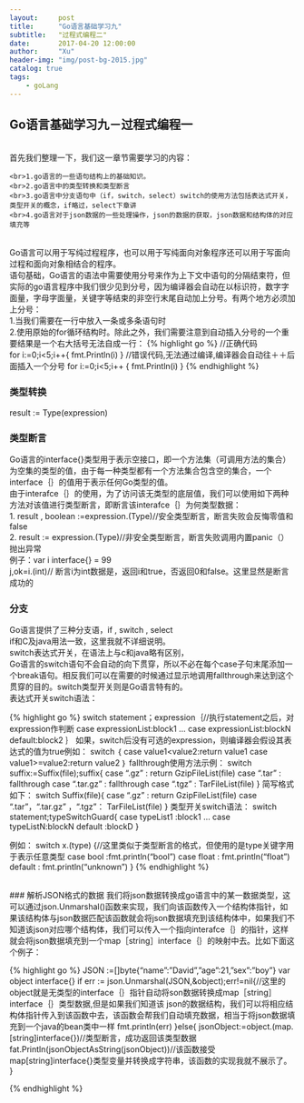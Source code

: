 ```yaml
---
layout:     post
title:      "Go语言基础学习九"
subtitle:   "过程式编程二"
date:       2017-04-20 12:00:00
author:     "Xu"
header-img: "img/post-bg-2015.jpg"
catalog: true
tags:
    - goLang
---
```

## Go语言基础学习九－过程式编程一
   <br>首先我们整理一下，我们这一章节需要学习的内容：<br>

    <br>1.go语言的一些语句结构上的基础知识。
    <br>2.go语言中的类型转换和类型断言
    <br>3.go语言中分支语句中（if，switch，select）switch的使用方法包括表达式开关，类型开关的概念，if略过，select下章讲
    <br>4.go语言对于json数据的一些处理操作，json的数据的获取，json数据和结构体的对应填充等

   
   <br> Go语言可以用于写纯过程程序，也可以用于写纯面向对象程序还可以用于写面向过程和面向对象相结合的程序。
    <br>语句基础，Go语言的语法中需要使用分号来作为上下文中语句的分隔结束符，但实际的go语言程序中我们很少见到分号，因为编译器会自动在以标识符，数字字面量，字母字面量，关键字等结束的非空行末尾自动加上分号。有两个地方必须加上分号：
   <br>1.当我们需要在一行中放入一条或多条语句时 
   <br>2.使用原始的for循环结构时。除此之外，我们需要注意到自动插入分号的一个重要结果是一个右大括号无法自成一行：
 {% highlight go %}
//正确代码   
  for i:=0;i<5;i++{
         fmt.Println(i)
        }
//错误代码,无法通过编译,编译器会自动往＋＋后面插入一个分号
   for i:=0;i<5;i++
    {
     fmt.Println(i)
     }
{% endhighlight %}
 <br>
### 类型转换 
result := Type(expression)
 <br>
### 类型断言
Go语言的interface{}类型用于表示空接口，即一个方法集（可调用方法的集合）为空集的类型的值，由于每一种类型都有一个方法集合包含空的集合，一个interface｛｝的值用于表示任何Go类型的值。 <br>
由于interafce｛｝的使用，为了访问该无类型的底层值，我们可以使用如下两种方法对该值进行类型断言，即断言该interafce｛｝为何类型数据： <br>
     1.   result , boolean :=expression.(Type)//安全类型断言，断言失败会反悔零值和false <br>
     2.  result := expression.(Type)//非安全类型断言，断言失败调用内置panic（）抛出异常 <br>
例子：var i interface{} = 99 <br>
     j,ok=i.(int)// 断言i为int数据是，返回i和true，否返回0和false。这里显然是断言成功的 <br>

### 分支 
Go语言提供了三种分支语，if , switch , select
           <br>if和C及java用法一致，这里我就不详细说明。
            <br>switch表达式开关，在语法上与c和java略有区别， <br>Go语言的switch语句不会自动的向下贯穿，所以不必在每个case子句末尾添加一个break语句。相反我们可以在需要的时候通过显示地调用fallthrough来达到这个贯穿的目的。switch类型开关则是Go语言特有的。 <br>
  表达式开关switch语法：
  
{% highlight go %}
  switch  statement；expression｛//执行statement之后，对expression作判断
             case expressionList:block1
             …
             case expressionList:blockN
             default:block2
                ｝ 
      如果，switch后没有可选的expression，则编译器会假设其表达式的值为true例如：
     switch ｛
         case value1<value2:return value1
         case value1>=value2:return value2
        ｝
     fallthrough使用方法示例：
    switch suffix:=Suffix(file);suffix{
     case “.gz” : return GzipFileList(file)
     case “.tar” : fallthrough
     case “.tar.gz” : fallthrough
     case “.tgz” : TarFileList(file)
     }
   简写格式如下：
    switch Suffix(file){
     case “.gz” : return GzipFileList(file)
     case “.tar”，“.tar.gz” ，“.tgz”：
              TarFileList(file)
     }
      类型开关switch语法：
      switch statement;typeSwitchGuard{
         case typeList1 :block1
         …
         case  typeListN:blockN
         default :blockD
        }

   例如：
       switch x.(type) {//这里类似于类型断言的格式，但使用的是type关键字用于表示任意类型
        case bool :fmt.println(“bool”)
        case float : fmt.println(“float”)
        default : fmt.println(“unknown”)
}
{% endhighlight %}
 
   <br>
### 解析JSON格式的数据
我们将json数据转换成go语言中的某一数据类型，这可以通过json.Unmarshal()函数来实现，我们向该函数传入一个结构体指针，如果该结构体与json数据匹配该函数就会将json数据填充到该结构体中，如果我们不知道该json对应哪个结构体，我们可以传入一个指向interafce｛｝的指针，这样就会将json数据填充到一个map［string］interface｛｝的映射中去。比如下面这个例子：
 
 {% highlight go %}
    JSON :=[]byte{“name”:”David”,”age”:21,”sex”:”boy”}
    var object interface{}
    if err := json.Unmarshal(JSON,&object);err!=nil{//这里的object就是无类型的interface｛｝指针自动将son数据转换成map［string］interface｛｝类型数据,但是如果我们知道该 json的数据结构，我们可以将相应结构体指针传入到该函数中去，该函数会帮我们自动填充数据，相当于将json数据填充到一个java的bean类中一样
        fmt.println(err)
   }else{
        jsonObject:=object.(map.[string]interface{})//类型断言，成功返回该类型数据
        fat.Println(jsonObjectAsString(jsonObject))//该函数接受map[string]interface{}类型变量并转换成字符串，该函数的实现我就不展示了。
      }

{% endhighlight %}

